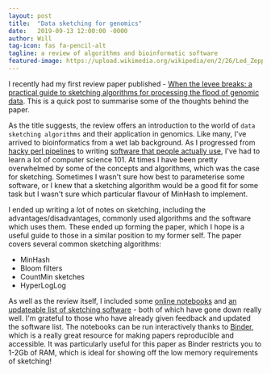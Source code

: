```yaml
---
layout: post
title:  "Data sketching for genomics"
date:   2019-09-13 12:00:00 -0000
author: Will
tag-icon: fas fa-pencil-alt
tagline: a review of algorithms and bioinformatic software
featured-image: https://upload.wikimedia.org/wikipedia/en/2/26/Led_Zeppelin_-_Led_Zeppelin_IV.jpg
---
```


I recently had my first review paper published - [When the levee breaks: a practical guide to sketching algorithms for processing the flood of genomic data](https://genomebiology.biomedcentral.com/articles/10.1186/s13059-019-1809-x). This is a quick post to summarise some of the thoughts behind the paper.
 
As the title suggests, the review offers an introduction to the world of `data sketching algorithms` and their application in genomics. Like many, I've arrived to bioinformatics from a wet lab background. As I progressed from [hacky perl pipelines](https://journals.plos.org/plosone/article?id=10.1371/journal.pone.0133492) to writing [software that people actually use](https://github.com/will-rowe/groot), I've had to learn a lot of computer science 101. At times I have been pretty overwhelmed by some of the concepts and algorithms, which was the case for sketching. Sometimes I wasn't sure how best to parameterise some software, or I knew that a sketching algorithm would be a good fit for some task but I wasn't sure which particular flavour of MinHash to implement.

I ended up writing a lot of notes on sketching, including the advantages/disadvantages, commonly used algorithms and the software which uses them. These ended up forming the paper, which I hope is a useful guide to those in a similar position to my former self. The paper covers several common sketching algorithms:

* MinHash
* Bloom filters
* CountMin sketches
* HyperLogLog

As well as the review itself, I included some [online notebooks](https://github.com/will-rowe/genome-sketching) and [an updateable list of sketching software](https://github.com/will-rowe/genome-sketching/blob/master/references.md) - both of which have gone down really well. I'm grateful to those who have already given feedback and updated the software list. The notebooks can be run interactively thanks to [Binder](https://mybinder.org/), which is a really great resource for making papers reproducible and accessible. It was particularly useful for this paper as Binder restricts you to 1-2Gb of RAM, which is ideal for showing off the low memory requirements of sketching!


